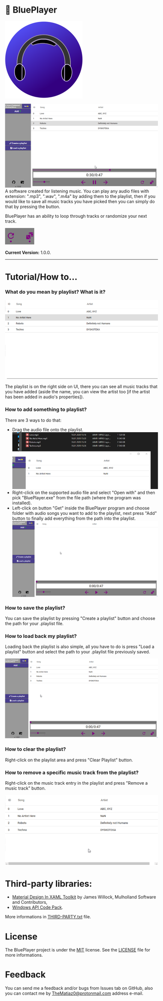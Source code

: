 # :musical_note: BluePlayer

![Icon of BluePlayer](/BluePlayer/Graphics/BluePlayer256(4).png)

![GIF presentation](/doc/x2Aj9OOVnv.gif)
A software created for listening music.
You can play any audio files with extension: ".mp3", ".wav", ".m4a" by adding them to the playlist, then if you would like to save all music tracks you have picked then you can simply do that by pressing the button.

BluePlayer has an ability to loop through tracks or randomize your next track.

![Loop and Randomize button](/doc/BluePlayer_WEoUmJ3xVK.png)

**Current Version:** 1.0.0.

***

# Tutorial/How to...

### What do you mean by playlist? What is it?
![Playlist Img](https://github.com/TheMatiaz0/BluePlayer/blob/master/doc/BluePlayer_bXOQH1Woyl.png)

The playlist is on the right side on UI, there you can see all music tracks that you have added (aside the name, you can view the artist too [if the artist has been added in audio's properties]).

### How to add something to playlist?
There are 3 ways to do that:
* Drag the audio file onto the playlist.
![DragnDrop](/doc/nEi6OWfV9u.gif)
* Right-click on the supported audio file and select "Open with" and then pick "BluePlayer.exe" from the file path (where the program was installed).
* Left-click on button "Get" inside the BluePlayer program and choose folder with audio songs you want to add to the playlist, next press "Add" button to finally add everything from the path into the playlist.
![GetAndAdd](/doc/RnkRFuZiKF.gif)

### How to save the playlist?
You can save the playlist by pressing "Create a playlist" button and choose the path for your .playlist file.

### How to load back my playlist?
Loading back the playlist is also simple, all you have to do is press "Load a playlist" button and select the path to your .playlist file previously saved.

![](/doc/uVUiA5UaEK.gif)

### How to clear the playlist?
Right-click on the playlist area and press "Clear Playlist" button.

### How to remove a specific music track from the playlist?
Right-click on the music track entry in the playlist and press "Remove a music track" button.

![Clearing playlist](/doc/AvvGOl5qL3.gif)

# Third-party libraries:
- [Material Design In XAML Toolkit](https://github.com/MaterialDesignInXAML/MaterialDesignInXamlToolkit) by James Willock,  Mulholland Software and Contributors,
- [Windows API Code Pack](https://github.com/aybe/Windows-API-Code-Pack-1.1).

More informations in [THIRD-PARTY.txt](/THIRD-PARTY.txt) file.

# License
The BluePlayer project is under the [MIT](https://opensource.org/licenses/MIT) license. See the [LICENSE](/LICENSE) file for more informations.

# Feedback
You can send me a feedback and/or bugs from Issues tab on GitHub, also you can contact me by TheMatiaz0@protonmail.com address e-mail.
